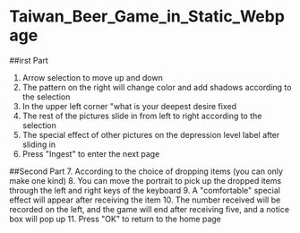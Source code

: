 # Taiwan_Beer_Game_in_Static_Webpage

##irst Part
1. Arrow selection to move up and down
2. The pattern on the right will change color and add shadows according to the selection
3. In the upper left corner "what is your deepest desire fixed
4. The rest of the pictures slide in from left to right according to the selection
5. The special effect of other pictures on the depression level label after sliding in
6. Press "Ingest" to enter the next page

##Second Part
7. According to the choice of dropping items (you can only make one kind)
8. You can move the portrait to pick up the dropped items through the left and right keys of the keyboard
9. A "comfortable" special effect will appear after receiving the item
10. The number received will be recorded on the left, and the game will end after receiving five, and a notice box will pop up
11. Press "OK" to return to the home page
